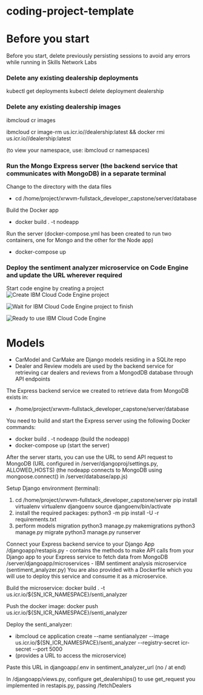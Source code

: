 # coding-project-template

# Before you start
Before you start, delete previously persisting sessions to avoid any errors while running in Skills Network Labs
### Delete any existing dealership deployments
kubectl get deployments
kubectl delete deployment dealership
### Delete any existing dealership images
ibmcloud cr images

ibmcloud cr image-rm us.icr.io/<your sn labs namespace>/dealership:latest && docker rmi us.icr.io/<your sn labs namespace>/dealership:latest

(to view your namespace, use: ibmcloud cr namespaces)

### Run the Mongo Express server (the backend service that communicates with MongoDB) in a separate terminal
Change to the directory with the data files
- cd /home/project/xrwvm-fullstack_developer_capstone/server/database

Build the Docker app
- docker build . -t nodeapp

Run the server (docker-compose.yml has been created to run two containers, one for Mongo and the other for the Node app)
- docker-compose up

### Deploy the sentiment analyzer microservice on Code Engine and update the URL wherever required
Start code engine by creating a project
![Create IBM Cloud Code Engine project](https://cf-courses-data.s3.us.cloud-object-storage.appdomain.cloud/IBMSkillsNetwork-CD0321EN-Coursera/labs/v2/m3/images/code_engine_create.png)

![Wait for IBM Cloud Code Engine project to finish](https://cf-courses-data.s3.us.cloud-object-storage.appdomain.cloud/IBMSkillsNetwork-CD0321EN-Coursera/labs/v2/m3/images/code_engine_prep.png)

![Ready to use IBM Cloud Code Engine](https://cf-courses-data.s3.us.cloud-object-storage.appdomain.cloud/IBMSkillsNetwork-CD0321EN-Coursera/labs/v2/m3/images/start_CE_CLI.png)


# Models
- CarModel and CarMake are Django models residing in a SQLite repo
- Dealer and Review models are used by the backend service for retrieving car dealers and reviews from a MongodDB database through API endpoints

The Express backend service we created to retrieve data from MongoDB exists in:
- /home/project/xrwvm-fullstack_developer_capstone/server/database

You need to build and start the Express server using the following Docker commands:
- docker build . -t nodeapp	(build the nodeapp)
- docker-compose up		      (start the server)

After the server starts, you can use the URL to send API request to MongoDB
(URL configured in /server/djangoproj/settings.py, ALLOWED_HOSTS)
(the nodeapp connects to MongoDB using mongoose.connect() in /server/database/app.js)

Setup Django environment (terminal):
1. cd /home/project/xrwvm-fullstack_developer_capstone/server
   pip install virtualenv
	 virtualenv djangoenv
	 source djangoenv/bin/activate
2. install the required packages: python3 -m pip install -U -r requirements.txt
3. perform models migration
   python3 manage.py makemigrations
	 python3 manage.py migrate
	 python3 manage.py runserver

Connect your Express backend service to your Django App
/djangoapp/restapis.py - contains the methods to make API calls from your Django app to your Express service to fetch data from MongoDB
/server/djangoapp/microservices - IBM sentiment analysis microservice (sentiment_analyzer.py)
You are also provided with a Dockerfile which you will use to deploy this service and consume it as a microservice.

Build the microservice: docker build . -t us.icr.io/${SN_ICR_NAMESPACE}/senti_analyzer

Push the docker image: docker push us.icr.io/${SN_ICR_NAMESPACE}/senti_analyzer

Deploy the senti_analyzer:
- ibmcloud ce application create --name sentianalyzer --image us.icr.io/${SN_ICR_NAMESPACE}/senti_analyzer --registry-secret icr-secret --port 5000
- (provides a URL to access the microservice)

Paste this URL in djangoapp/.env in sentiment_analyzer_url (no / at end)

In /djangoapp/views.py, configure get_dealerships() to use get_request you implemented in restapis.py, passing /fetchDealers
